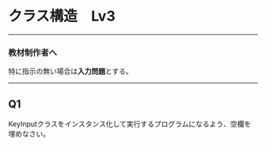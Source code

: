 # クラス構造　Lv3

----

### 教材制作者へ

特に指示の無い場合は**入力問題**とする。

----

## Q1

KeyInputクラスをインスタンス化して実行するプログラムになるよう、空欄を埋めなさい。

```


```
